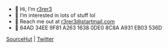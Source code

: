 - 👋 Hi, I’m [r3rer3](https://twitter.com/r3rer3lol)
- 👀 I’m interested in lots of stuff lol
- 📮 Reach me out at <a href="mailto:r3rer3@startmail.com">r3rer3@startmail.com</a>
- 🪪 64AD 34EE 9F81 A263 1638 0DE0 8C8A A931 EB03 536D

[SourceHut](https://sr.ht/~r3rer3/) |
[Twitter](https://twitter.com/r3rer3lol)
